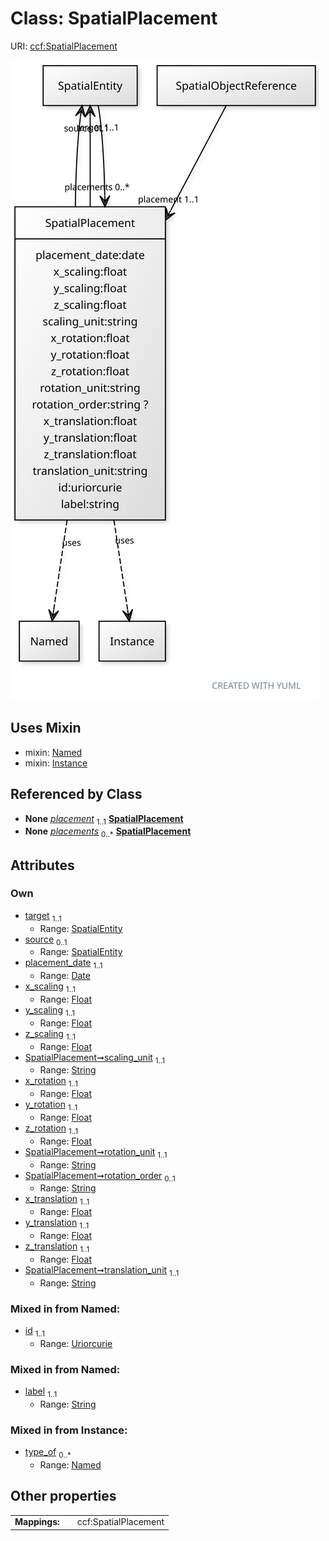 
# Class: SpatialPlacement



URI: [ccf:SpatialPlacement](http://purl.org/ccf/SpatialPlacement)


[![img](images/SpatialPlacement.svg)](images/SpatialPlacement.svg)

## Uses Mixin

 *  mixin: [Named](Named.md)
 *  mixin: [Instance](Instance.md)

## Referenced by Class

 *  **None** *[placement](placement.md)*  <sub>1..1</sub>  **[SpatialPlacement](SpatialPlacement.md)**
 *  **None** *[placements](placements.md)*  <sub>0..\*</sub>  **[SpatialPlacement](SpatialPlacement.md)**

## Attributes


### Own

 * [target](target.md)  <sub>1..1</sub>
     * Range: [SpatialEntity](SpatialEntity.md)
 * [source](source.md)  <sub>0..1</sub>
     * Range: [SpatialEntity](SpatialEntity.md)
 * [placement_date](placement_date.md)  <sub>1..1</sub>
     * Range: [Date](types/Date.md)
 * [x_scaling](x_scaling.md)  <sub>1..1</sub>
     * Range: [Float](types/Float.md)
 * [y_scaling](y_scaling.md)  <sub>1..1</sub>
     * Range: [Float](types/Float.md)
 * [z_scaling](z_scaling.md)  <sub>1..1</sub>
     * Range: [Float](types/Float.md)
 * [SpatialPlacement➞scaling_unit](SpatialPlacement_scaling_unit.md)  <sub>1..1</sub>
     * Range: [String](types/String.md)
 * [x_rotation](x_rotation.md)  <sub>1..1</sub>
     * Range: [Float](types/Float.md)
 * [y_rotation](y_rotation.md)  <sub>1..1</sub>
     * Range: [Float](types/Float.md)
 * [z_rotation](z_rotation.md)  <sub>1..1</sub>
     * Range: [Float](types/Float.md)
 * [SpatialPlacement➞rotation_unit](SpatialPlacement_rotation_unit.md)  <sub>1..1</sub>
     * Range: [String](types/String.md)
 * [SpatialPlacement➞rotation_order](SpatialPlacement_rotation_order.md)  <sub>0..1</sub>
     * Range: [String](types/String.md)
 * [x_translation](x_translation.md)  <sub>1..1</sub>
     * Range: [Float](types/Float.md)
 * [y_translation](y_translation.md)  <sub>1..1</sub>
     * Range: [Float](types/Float.md)
 * [z_translation](z_translation.md)  <sub>1..1</sub>
     * Range: [Float](types/Float.md)
 * [SpatialPlacement➞translation_unit](SpatialPlacement_translation_unit.md)  <sub>1..1</sub>
     * Range: [String](types/String.md)

### Mixed in from Named:

 * [id](id.md)  <sub>1..1</sub>
     * Range: [Uriorcurie](types/Uriorcurie.md)

### Mixed in from Named:

 * [label](label.md)  <sub>1..1</sub>
     * Range: [String](types/String.md)

### Mixed in from Instance:

 * [type_of](type_of.md)  <sub>0..\*</sub>
     * Range: [Named](Named.md)

## Other properties

|  |  |  |
| --- | --- | --- |
| **Mappings:** | | ccf:SpatialPlacement |